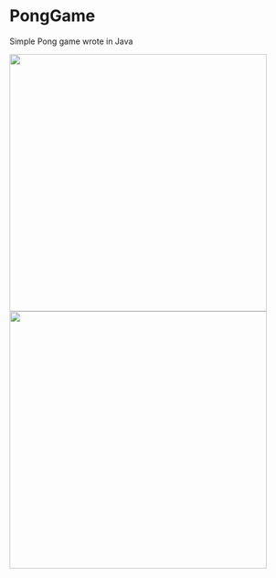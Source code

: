 # PongGame
Simple Pong game wrote in Java

<img src="https://i.imgur.com/2Ytknil.jpg" width="450"><img src="https://i.imgur.com/r6RaVsF.jpg" width="450">
